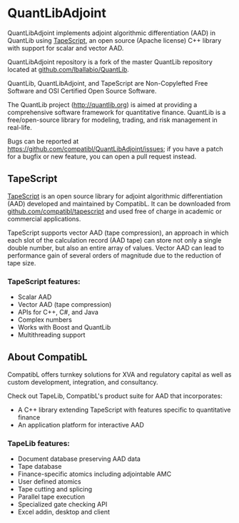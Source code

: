 
# QuantLibAdjoint

QuantLibAdjoint implements adjoint algorithmic differentiation (AAD)
in QuantLib using
[TapeScript](http://tapescript.org),  an open source (Apache license) 
C++ library with support for scalar and vector AAD.

QuantLibAdjoint repository is a fork of the
master QuantLib repository located at
[github.com/lballabio/QuantLib](http://github.com/lballabio/QuantLib).

QuantLib, QuantLibAdjoint, and TapeScript are Non-Copylefted Free Software and OSI Certified Open Source Software.

The QuantLib project (<http://quantlib.org>) is aimed at providing a
comprehensive software framework for quantitative finance. QuantLib is
a free/open-source library for modeling, trading, and risk management
in real-life.

Bugs can be reported  at
<https://github.com/compatibl/QuantLibAdjoint/issues>; if you have a patch
for a bugfix or new feature, you can open a pull request instead.

## TapeScript

[TapeScript](http://tapescript.org) is an open source library for adjoint algorithmic differentiation
(AAD) developed and maintained by CompatibL. It can be downloaded from
[github.com/compatibl/tapescript](http://github.com/compatibl/tapescript) and used free of charge in academic or commercial applications.

TapeScript supports vector AAD (tape compression), an approach in which
each slot of the calculation record (AAD tape) can store not only a
single double number, but also an entire array of values. Vector AAD
can lead to performance gain of several orders of magnitude due to the reduction
of tape size.

### TapeScript features:

* Scalar AAD
* Vector AAD (tape compression)
* APIs for C++, C#, and Java
* Complex numbers
* Works with Boost and QuantLib
* Multithreading support

## About CompatibL

CompatibL offers turnkey solutions for XVA and regulatory capital
as well as custom development, integration, and consultancy.

Check out TapeLib, CompatibL's product suite for AAD that incorporates:

* A C++ library extending TapeScript with features specific to quantitative finance
* An application platform for interactive AAD

### TapeLib features:

* Document database preserving AAD data
* Tape database
* Finance-specific atomics including adjointable AMC
* User defined atomics
* Tape cutting and splicing
* Parallel tape execution
* Specialized gate checking API
* Excel addin, desktop and client
